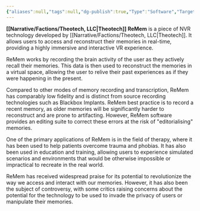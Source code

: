 ```yaml
---
{"aliases":null,"tags":null,"dg-publish":true,"Type":"Software","Target Market":["Consumer"],"permalink":"/narrative/concepts/tech/theotech-products/theotech-re-mem/","dgPassFrontmatter":true}
---
```


**[[Narrative/Factions/Theotech, LLC\|Theotech]] ReMem** is a piece of NVR technology developed by [[Narrative/Factions/Theotech, LLC\|Theotech]]. It allows users to access and reconstruct their memories in real-time, providing a highly immersive and interactive VR experience.

ReMem works by recording the brain activity of the user as they actively recall their memories. This data is then used to reconstruct the memories in a virtual space, allowing the user to relive their past experiences as if they were happening in the present.

Compared to other modes of memory recording and transcription, ReMem has comparably low fidelity and is distinct from source recording technologies such as Blackbox Implants. ReMem best practice is to record a recent memory, as older memories will be significantly harder to reconstruct and are prone to artifacting. However, ReMem software provides an editing suite to correct these errors at the risk of "editorialising" memories.

One of the primary applications of ReMem is in the field of therapy, where it has been used to help patients overcome trauma and phobias. It has also been used in education and training, allowing users to experience simulated scenarios and environments that would be otherwise impossible or impractical to recreate in the real world.

ReMem has received widespread praise for its potential to revolutionize the way we access and interact with our memories. However, it has also been the subject of controversy, with some critics raising concerns about the potential for the technology to be used to invade the privacy of users or manipulate their memories.